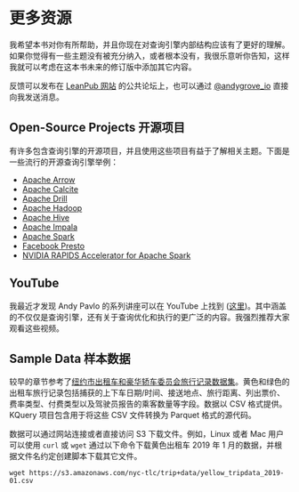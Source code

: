 # 更多资源

我希望本书对你有所帮助，并且你现在对查询引擎内部结构应该有了更好的理解。如果你觉得有一些主题没有被充分纳入，或者根本没有，我很乐意听你告知，这样我就可以考虑在这本书未来的修订版中添加其它内容。

反馈可以发布在 [LeanPub 网站](https://community.leanpub.com/t/feedback/2160) 的公共论坛上，也可以通过 [@andygrove_io](https://twitter.com/andygrove_io) 直接向我发送消息。

## Open-Source Projects 开源项目

有许多包含查询引擎的开源项目，并且使用这些项目有益于了解相关主题。下面是一些流行的开源查询引擎举例：

- [Apache Arrow](https://arrow.apache.org/)
- [Apache Calcite](https://calcite.apache.org/)
- [Apache Drill](https://drill.apache.org/)
- [Apache Hadoop](https://hadoop.apache.org/)
- [Apache Hive](https://hive.apache.org/)
- [Apache Impala](https://impala.apache.org/)
- [Apache Spark](https://spark.apache.org/)
- [Facebook Presto](https://prestodb.io/)
- [NVIDIA RAPIDS Accelerator for Apache Spark](https://nvidia.github.io/spark-rapids/)

## YouTube

我最近才发现 Andy Pavlo 的系列讲座可以在 YouTube 上找到 ([这里](https://www.youtube.com/playlist?list=PLSE8ODhjZXjasmrEd2_Yi1deeE360zv5O))。其中涵盖的不仅仅是查询引擎，还有关于查询优化和执行的更广泛的内容。我强烈推荐大家观看这些视频。

## Sample Data 样本数据

较早的章节参考了[纽约市出租车和豪华轿车委员会旅行记录数据集](https://www1.nyc.gov/site/tlc/about/tlc-trip-record-data.page)。黄色和绿色的出租车旅行记录包括捕获的上下车日期/时间、接送地点、旅行距离、列出票价、费率类型、付费类型以及驾驶员报告的乘客数量等字段。数据以 CSV 格式提供。KQuery 项目包含用于将这些 CSV 文件转换为 Parquet 格式的源代码。

数据可以通过网站连接或者直接访问 S3 下载文件。例如，Linux 或者 Mac 用户可以使用 `curl` 或 `wget` 通过以下命令下载黄色出租车 2019 年 1 月的数据，并根据文件名约定创建脚本下载其它文件。

```shell
wget https://s3.amazonaws.com/nyc-tlc/trip+data/yellow_tripdata_2019-01.csv
```

